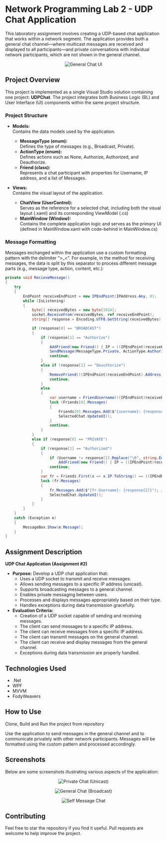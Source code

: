 # Network Programming Lab 2 - UDP Chat Application

This laboratory assignment involves creating a UDP-based chat application that works within a network segment. The application provides both a general chat channel—where multicast messages are received and displayed to all participants—and private conversations with individual network participants, which are not shown in the general channel.

<p align="center">
  <img src="https://github.com/DoruApareci/NetworkProgrammingTUM/blob/main/Lab2/Images/General.png" alt="General Chat UI"/>
</p>

## Project Overview

This project is implemented as a single Visual Studio solution containing one project: **UDPChat**. The project integrates both Business Logic (BL) and User Interface (UI) components within the same project structure.

### Project Structure

- **Models:**  
  Contains the data models used by the application.
  - **MessageType (enum):**  
    Defines the type of messages (e.g., Broadcast, Private).
  - **ActionType (enum):**  
    Defines actions such as None, Authorize, Authorized, and Deauthorize.
  - **Friend (class):**  
    Represents a chat participant with properties for Username, IP address, and a list of Messages.

- **Views:**  
  Contains the visual layout of the application.
  - **ChatView (UserControl):**  
    Serves as the reference for a selected chat, including both the visual layout (.xaml) and its corresponding ViewModel (.cs)
  - **MainWindow (Window):**  
    Contains the complete application logic and serves as the primary UI (defined in MainWindow.xaml with code-behind in MainWindow.cs)

### Message Formatting
Messages exchanged within the application use a custom formatting pattern with the delimiter ">_<". For example, in the method for receiving messages, the data is split by this separator to process different message parts (e.g., message type, action, content, etc.):

``` csharp
private void RecieveMessage()
{
    try
    {
        EndPoint receiveEndPoint = new IPEndPoint(IPAddress.Any, 0);
        while (IsListening)
        {
            byte[] receivedBytes = new byte[1024];
            socket.ReceiveFrom(receivedBytes, ref receiveEndPoint);
            string[] response = Encoding.UTF8.GetString(receivedBytes).Split(">_<");

            if (response[0] == "BROADCAST")
            {
                if (response[1] == "Authorize")
                {
                    AddFriend(new Friend() { IP = ((IPEndPoint)receiveEndPoint).Address, Username = response[2].Replace("\0", string.Empty), Messages = new() });
                    SendMessage(MessageType.Private, ActionType.Authorized, "", Friends.IndexOf(Friends.Where(x => x.IP == ((IPEndPoint)receiveEndPoint).Address).First()));
                    continue;
                }
                else if (response[1] == "Deauthorize")
                {
                    RemoveFriend(((IPEndPoint)receiveEndPoint).Address);
                    continue;
                }
                else
                {
                    var username = FriendUsername(((IPEndPoint)receiveEndPoint).Address);
                    lock (Friends[0].Messages)
                    {
                        Friends[0].Messages.Add($"{username}: {response[2]}"); // log general message
                        SelectedChat.UpdateUI();
                    }
                    continue;
                }
            }
            else if (response[0] == "PRIVATE")
            {
                if (response[1] == "Authorized")
                {
                    if (Username != response[2].Replace("\0", string.Empty) && !Friends.Exists(c => c.Username == response[2].Replace("\0", string.Empty)))
                        AddFriend(new Friend() { IP = ((IPEndPoint)receiveEndPoint).Address, Username = response[2].Replace("\0", string.Empty), Messages = new() });
                    continue;
                }
                var fr = Friends.First(x => x.IP.ToString() == ((IPEndPoint)receiveEndPoint).Address.ToString());
                lock (fr.Messages)
                {
                    fr.Messages.Add($"{fr.Username}: {response[2]}"); // log private message
                    SelectedChat.UpdateUI();
                }
            }
        }
    }
    catch (Exception e)
    {
        MessageBox.Show(e.Message);
    }
}
```
## Assignment Description
**UDP Chat Application (Assignment #2)**

- **Purpose:**
  Develop a UDP chat application that:
  - Uses a UDP socket to transmit and receive messages.
  - Allows sending messages to a specific IP address (unicast).
  - Supports broadcasting messages to a general channel.
  - Enables private messaging between users.
  - Processes and displays messages appropriately based on their type.
  - Handles exceptions during data transmission gracefully.
- **Evaluation Criteria:**
  - Creation of a UDP socket capable of sending and receiving messages.
  - The client can send messages to a specific IP address.
  - The client can receive messages from a specific IP address.
  - The client can transmit messages on the general channel.
  - The client can receive and display messages from the general channel.
  - Exceptions during data transmission are properly handled.


## Technologies Used
  - .Net
  - WPF
  - MVVM
  - FodyWeavers


## How to Use
Clone, Build and Run the project from repository

Use the application to send messages in the general channel and to communicate privately with other network participants. Messages will be formatted using the custom pattern and processed accordingly.

## Screenshots
Below are some screenshots illustrating various aspects of the application:

<p align="center"> <img src="https://github.com/DoruApareci/NetworkProgrammingTUM/blob/main/Lab2/Images/DM.png" alt="Private Chat (Unicast)"/> </p> 

<p align="center"> <img src="https://github.com/DoruApareci/NetworkProgrammingTUM/blob/main/Lab2/Images/General.png" alt="General Chat (Broadcast)"/> </p> 

<p align="center"> <img src="https://github.com/DoruApareci/NetworkProgrammingTUM/blob/main/Lab2/Images/SelfMessage.png" alt="Self Message Chat"/> </p>

## Contributing
Feel free to star the repository if you find it useful. Pull requests are welcome to help improve the project.